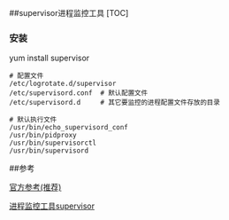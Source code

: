 ##supervisor进程监控工具
[TOC]

### 安装

yum install supervisor

```shell
# 配置文件
/etc/logrotate.d/supervisor
/etc/supervisord.conf  # 默认配置文件
/etc/supervisord.d	   # 其它要监控的进程配置文件存放的目录

# 默认执行文件
/usr/bin/echo_supervisord_conf
/usr/bin/pidproxy
/usr/bin/supervisorctl
/usr/bin/supervisord
```



 ##参考

[官方参考(推荐)](http://www.supervisord.org/running.html)

[进程监控工具supervisor](http://www.toutiao.com/i6461940746659299854/)